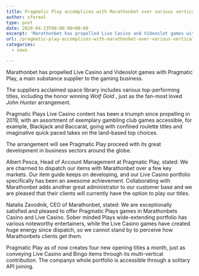 ```yaml
---
title: Pragmatic Play accomplices with Marathonbet over various verticals
author: xforeal 
type: post
date: 2020-04-23T00:00:00+00:00
excerpt: 'Marathonbet has propelled Live Casino and Videoslot games with Pragmatic Play, a main substance supplier to the gaming industry '
url: /pragmatic-play-accomplices-with-marathonbet-over-various-verticals/
categories:
  - news

---
```

Marathonbet has propelled Live Casino and Videoslot games with Pragmatic Play, a main substance supplier to the gaming business. 

The suppliers acclaimed space library includes various top-performing titles, including the honor winning _Wolf Gold_ , just as the fan-most loved _John Hunter_ arrangement. 

Pragmatic Plays Live Casino content has been a triumph since propelling in 2019, with an assortment of exemplary gambling club games accessible, for example, Blackjack and Baccarat, going with confined roulette titles and imaginative quick paced takes on the land-based top choices. 

The arrangement will see Pragmatic Play proceed with its great development in business sectors around the globe. 

Albert Pesca, Head of Account Management at Pragmatic Play, stated: We are charmed to dispatch our items with Marathonbet over a few key markets. Our item guide keeps on developing, and our Live Casino portfolio specifically has been an awesome achievement. Collaborating with Marathonbet adds another great administrator to our customer base and we are pleased that their clients will currently have the option to play our titles. 

Natalia Zavodnik, CEO of Marathonbet, stated: We are exceptionally satisfied and pleased to offer Pragmatic Plays games in Marathonbets Casino and Live Casino. Sober minded Plays wide-extending portfolio has various noteworthy entertainers, while the Live Casino games have created huge energy since dispatch, so we cannot stand by to perceive how Marathonbets clients get them. 

Pragmatic Play as of now creates four new opening titles a month, just as conveying Live Casino and Bingo items through its multi-vertical contribution. The companys whole portfolio is accessible through a solitary API joining.